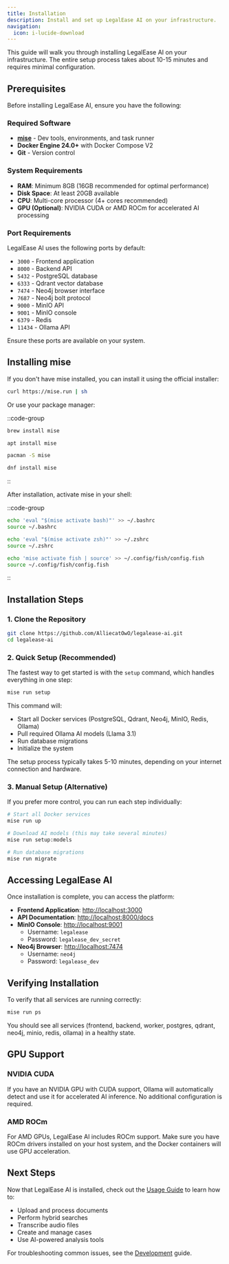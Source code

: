 ```yaml
---
title: Installation
description: Install and set up LegalEase AI on your infrastructure.
navigation:
  icon: i-lucide-download
---
```


This guide will walk you through installing LegalEase AI on your infrastructure. The entire setup process takes about 10-15 minutes and requires minimal configuration.

## Prerequisites

Before installing LegalEase AI, ensure you have the following:

### Required Software

- **[mise](https://mise.jdx.dev/)** - Dev tools, environments, and task runner
- **Docker Engine 24.0+** with Docker Compose V2
- **Git** - Version control

### System Requirements

- **RAM**: Minimum 8GB (16GB recommended for optimal performance)
- **Disk Space**: At least 20GB available
- **CPU**: Multi-core processor (4+ cores recommended)
- **GPU (Optional)**: NVIDIA CUDA or AMD ROCm for accelerated AI processing

### Port Requirements

LegalEase AI uses the following ports by default:
- `3000` - Frontend application
- `8000` - Backend API
- `5432` - PostgreSQL database
- `6333` - Qdrant vector database
- `7474` - Neo4j browser interface
- `7687` - Neo4j bolt protocol
- `9000` - MinIO API
- `9001` - MinIO console
- `6379` - Redis
- `11434` - Ollama API

Ensure these ports are available on your system.

## Installing mise

If you don't have mise installed, you can install it using the official installer:

```bash
curl https://mise.run | sh
```

Or use your package manager:

::code-group
```bash [macOS]
brew install mise
```

```bash [Ubuntu/Debian]
apt install mise
```

```bash [Arch Linux]
pacman -S mise
```

```bash [Fedora]
dnf install mise
```
::

After installation, activate mise in your shell:

::code-group
```bash [Bash]
echo 'eval "$(mise activate bash)"' >> ~/.bashrc
source ~/.bashrc
```

```bash [Zsh]
echo 'eval "$(mise activate zsh)"' >> ~/.zshrc
source ~/.zshrc
```

```bash [Fish]
echo 'mise activate fish | source' >> ~/.config/fish/config.fish
source ~/.config/fish/config.fish
```
::

## Installation Steps

### 1. Clone the Repository

```bash
git clone https://github.com/AlliecatOwO/legalease-ai.git
cd legalease-ai
```

### 2. Quick Setup (Recommended)

The fastest way to get started is with the `setup` command, which handles everything in one step:

```bash
mise run setup
```

This command will:
- Start all Docker services (PostgreSQL, Qdrant, Neo4j, MinIO, Redis, Ollama)
- Pull required Ollama AI models (Llama 3.1)
- Run database migrations
- Initialize the system

The setup process typically takes 5-10 minutes, depending on your internet connection and hardware.

### 3. Manual Setup (Alternative)

If you prefer more control, you can run each step individually:

```bash
# Start all Docker services
mise run up

# Download AI models (this may take several minutes)
mise run setup:models

# Run database migrations
mise run migrate
```

## Accessing LegalEase AI

Once installation is complete, you can access the platform:

- **Frontend Application**: [http://localhost:3000](http://localhost:3000)
- **API Documentation**: [http://localhost:8000/docs](http://localhost:8000/docs)
- **MinIO Console**: [http://localhost:9001](http://localhost:9001)
  - Username: `legalease`
  - Password: `legalease_dev_secret`
- **Neo4j Browser**: [http://localhost:7474](http://localhost:7474)
  - Username: `neo4j`
  - Password: `legalease_dev`

## Verifying Installation

To verify that all services are running correctly:

```bash
mise run ps
```

You should see all services (frontend, backend, worker, postgres, qdrant, neo4j, minio, redis, ollama) in a healthy state.

## GPU Support

### NVIDIA CUDA

If you have an NVIDIA GPU with CUDA support, Ollama will automatically detect and use it for accelerated AI inference. No additional configuration is required.

### AMD ROCm

For AMD GPUs, LegalEase AI includes ROCm support. Make sure you have ROCm drivers installed on your host system, and the Docker containers will use GPU acceleration.

## Next Steps

Now that LegalEase AI is installed, check out the [Usage Guide](/docs/getting-started/usage) to learn how to:
- Upload and process documents
- Perform hybrid searches
- Transcribe audio files
- Create and manage cases
- Use AI-powered analysis tools

For troubleshooting common issues, see the [Development](/docs/essentials/development) guide.
